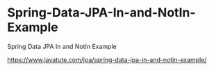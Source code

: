 # Spring-Data-JPA-In-and-NotIn-Example
Spring Data JPA In and NotIn Example

https://www.javatute.com/jpa/spring-data-jpa-in-and-notin-example/
